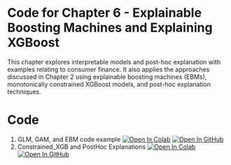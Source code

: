 
# Code for Chapter 6 -  Explainable Boosting Machines and Explaining XGBoost

This chapter explores interpretable models and post-hoc explanation with examples relating to consumer finance. It also applies the approaches discussed in Chapter 2 using explainable boosting machines (EBMs), monotonically constrained XGBoost models, and post-hoc explanation techniques.

# Code
1. GLM, GAM, and EBM code example <a href="https://githubtocolab.com/ml-for-high-risk-apps-book/Machine-Learning-for-High-Risk-Applications-Book/blob/main/code/Chapter-6/GLM%2CGAM_and_EBM_code_example.ipynb" target="_parent"><img src="https://colab.research.google.com/assets/colab-badge.svg" alt="Open In Colab"/></a>     [![Open In GitHub](https://img.shields.io/badge/Github-code-green)](https://github.com/ml-for-high-risk-apps-book/Machine-Learning-for-High-Risk-Applications-Book/blob/main/code/Chapter-6/GLM%2CGAM%20and%20EBM_code_example.ipynb)
2. Constrained_XGB and PostHoc Explanations <a href="https://githubtocolab.com/ml-for-high-risk-apps-book/Machine-Learning-for-High-Risk-Applications-Book/blob/main/code/Chapter-6/Constrained_XGB_and_Post_Hoc_Explanations.ipynb" target="_parent"><img src="https://colab.research.google.com/assets/colab-badge.svg" alt="Open In Colab"/></a>   [![Open In GitHub](https://img.shields.io/badge/Github-code-green)](https://github.com/ml-for-high-risk-apps-book/Machine-Learning-for-High-Risk-Applications-Book/blob/main/code/Chapter-6/Constrained_XGB_and_Post_Hoc_Explanations.ipynb)

